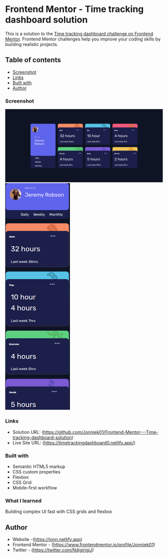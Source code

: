 # Frontend Mentor - Time tracking dashboard solution

This is a solution to the [Time tracking dashboard challenge on Frontend Mentor](https://www.frontendmentor.io/challenges/time-tracking-dashboard-UIQ7167Jw). Frontend Mentor challenges help you improve your coding skills by building realistic projects. 

## Table of contents

  - [Screenshot](#screenshot)
  - [Links](#links)
  - [Built with](#built-with)
  - [Author](#author)




### Screenshot

![](./Screenshots/timedesk.png)
![](./Screenshots/timemobile.png)


### Links

- Solution URL: (https://github.com/Jonniek01/Frontend-Mentor---Time-tracking-dashboard-solution)
- Live Site URL: (https://timetrackingdashboard0.netlify.app/)



### Built with

- Semantic HTML5 markup
- CSS custom properties
- Flexbox
- CSS Grid
- Mobile-first workflow

### What I learned

Building complex UI fast with CSS grids and flexbox




## Author

- Website -(https://jonn.netlify.app)
- Frontend Mentor - (https://www.frontendmentor.io/profile/Jonniek01)
- Twitter - (https://twitter.com/NdigirigiJ)
